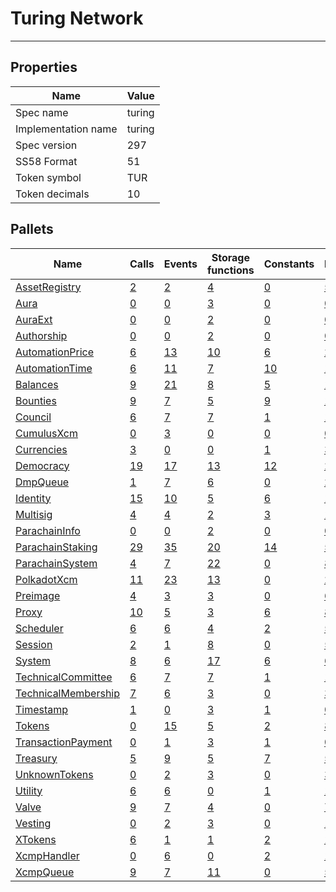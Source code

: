 # Turing Network

---------

## Properties
| Name | Value |
| -------- | -------- |
| Spec name     | turing     |
| Implementation name     | turing     |
| Spec version     | 297     |
| SS58 Format     | 51     |
| Token symbol      | TUR     |
| Token decimals      | 10     |

## Pallets
| Name | Calls | Events | Storage functions | Constants | Errors |
| -------- | -------- | -------- | -------- | -------- | -------- |
| [AssetRegistry](assetregistry.md) | [2](assetregistry.md#calls) | [2](assetregistry.md#events) | [4](assetregistry.md#storage-functions) | [0](assetregistry.md#constants) | [5](assetregistry.md#errors) |
| [Aura](aura.md) | [0](aura.md#calls) | [0](aura.md#events) | [3](aura.md#storage-functions) | [0](aura.md#constants) | [0](aura.md#errors) |
| [AuraExt](auraext.md) | [0](auraext.md#calls) | [0](auraext.md#events) | [2](auraext.md#storage-functions) | [0](auraext.md#constants) | [0](auraext.md#errors) |
| [Authorship](authorship.md) | [0](authorship.md#calls) | [0](authorship.md#events) | [2](authorship.md#storage-functions) | [0](authorship.md#constants) | [0](authorship.md#errors) |
| [AutomationPrice](automationprice.md) | [6](automationprice.md#calls) | [13](automationprice.md#events) | [10](automationprice.md#storage-functions) | [6](automationprice.md#constants) | [26](automationprice.md#errors) |
| [AutomationTime](automationtime.md) | [6](automationtime.md#calls) | [11](automationtime.md#events) | [7](automationtime.md#storage-functions) | [10](automationtime.md#constants) | [17](automationtime.md#errors) |
| [Balances](balances.md) | [9](balances.md#calls) | [21](balances.md#events) | [8](balances.md#storage-functions) | [5](balances.md#constants) | [10](balances.md#errors) |
| [Bounties](bounties.md) | [9](bounties.md#calls) | [7](bounties.md#events) | [5](bounties.md#storage-functions) | [9](bounties.md#constants) | [11](bounties.md#errors) |
| [Council](council.md) | [6](council.md#calls) | [7](council.md#events) | [7](council.md#storage-functions) | [1](council.md#constants) | [10](council.md#errors) |
| [CumulusXcm](cumulusxcm.md) | [0](cumulusxcm.md#calls) | [3](cumulusxcm.md#events) | [0](cumulusxcm.md#storage-functions) | [0](cumulusxcm.md#constants) | [0](cumulusxcm.md#errors) |
| [Currencies](currencies.md) | [3](currencies.md#calls) | [0](currencies.md#events) | [0](currencies.md#storage-functions) | [1](currencies.md#constants) | [3](currencies.md#errors) |
| [Democracy](democracy.md) | [19](democracy.md#calls) | [17](democracy.md#events) | [13](democracy.md#storage-functions) | [12](democracy.md#constants) | [24](democracy.md#errors) |
| [DmpQueue](dmpqueue.md) | [1](dmpqueue.md#calls) | [7](dmpqueue.md#events) | [6](dmpqueue.md#storage-functions) | [0](dmpqueue.md#constants) | [2](dmpqueue.md#errors) |
| [Identity](identity.md) | [15](identity.md#calls) | [10](identity.md#events) | [5](identity.md#storage-functions) | [6](identity.md#constants) | [18](identity.md#errors) |
| [Multisig](multisig.md) | [4](multisig.md#calls) | [4](multisig.md#events) | [2](multisig.md#storage-functions) | [3](multisig.md#constants) | [14](multisig.md#errors) |
| [ParachainInfo](parachaininfo.md) | [0](parachaininfo.md#calls) | [0](parachaininfo.md#events) | [2](parachaininfo.md#storage-functions) | [0](parachaininfo.md#constants) | [0](parachaininfo.md#errors) |
| [ParachainStaking](parachainstaking.md) | [29](parachainstaking.md#calls) | [35](parachainstaking.md#events) | [20](parachainstaking.md#storage-functions) | [14](parachainstaking.md#constants) | [51](parachainstaking.md#errors) |
| [ParachainSystem](parachainsystem.md) | [4](parachainsystem.md#calls) | [7](parachainsystem.md#events) | [22](parachainsystem.md#storage-functions) | [0](parachainsystem.md#constants) | [8](parachainsystem.md#errors) |
| [PolkadotXcm](polkadotxcm.md) | [11](polkadotxcm.md#calls) | [23](polkadotxcm.md#events) | [13](polkadotxcm.md#storage-functions) | [0](polkadotxcm.md#constants) | [20](polkadotxcm.md#errors) |
| [Preimage](preimage.md) | [4](preimage.md#calls) | [3](preimage.md#events) | [3](preimage.md#storage-functions) | [0](preimage.md#constants) | [6](preimage.md#errors) |
| [Proxy](proxy.md) | [10](proxy.md#calls) | [5](proxy.md#events) | [3](proxy.md#storage-functions) | [6](proxy.md#constants) | [8](proxy.md#errors) |
| [Scheduler](scheduler.md) | [6](scheduler.md#calls) | [6](scheduler.md#events) | [4](scheduler.md#storage-functions) | [2](scheduler.md#constants) | [5](scheduler.md#errors) |
| [Session](session.md) | [2](session.md#calls) | [1](session.md#events) | [8](session.md#storage-functions) | [0](session.md#constants) | [5](session.md#errors) |
| [System](system.md) | [8](system.md#calls) | [6](system.md#events) | [17](system.md#storage-functions) | [6](system.md#constants) | [6](system.md#errors) |
| [TechnicalCommittee](technicalcommittee.md) | [6](technicalcommittee.md#calls) | [7](technicalcommittee.md#events) | [7](technicalcommittee.md#storage-functions) | [1](technicalcommittee.md#constants) | [10](technicalcommittee.md#errors) |
| [TechnicalMembership](technicalmembership.md) | [7](technicalmembership.md#calls) | [6](technicalmembership.md#events) | [3](technicalmembership.md#storage-functions) | [0](technicalmembership.md#constants) | [3](technicalmembership.md#errors) |
| [Timestamp](timestamp.md) | [1](timestamp.md#calls) | [0](timestamp.md#events) | [3](timestamp.md#storage-functions) | [1](timestamp.md#constants) | [0](timestamp.md#errors) |
| [Tokens](tokens.md) | [0](tokens.md#calls) | [15](tokens.md#events) | [5](tokens.md#storage-functions) | [2](tokens.md#constants) | [8](tokens.md#errors) |
| [TransactionPayment](transactionpayment.md) | [0](transactionpayment.md#calls) | [1](transactionpayment.md#events) | [3](transactionpayment.md#storage-functions) | [1](transactionpayment.md#constants) | [0](transactionpayment.md#errors) |
| [Treasury](treasury.md) | [5](treasury.md#calls) | [9](treasury.md#events) | [5](treasury.md#storage-functions) | [7](treasury.md#constants) | [5](treasury.md#errors) |
| [UnknownTokens](unknowntokens.md) | [0](unknowntokens.md#calls) | [2](unknowntokens.md#events) | [3](unknowntokens.md#storage-functions) | [0](unknowntokens.md#constants) | [3](unknowntokens.md#errors) |
| [Utility](utility.md) | [6](utility.md#calls) | [6](utility.md#events) | [0](utility.md#storage-functions) | [1](utility.md#constants) | [1](utility.md#errors) |
| [Valve](valve.md) | [9](valve.md#calls) | [7](valve.md#events) | [4](valve.md#storage-functions) | [0](valve.md#constants) | [7](valve.md#errors) |
| [Vesting](vesting.md) | [0](vesting.md#calls) | [2](vesting.md#events) | [3](vesting.md#storage-functions) | [0](vesting.md#constants) | [1](vesting.md#errors) |
| [XTokens](xtokens.md) | [6](xtokens.md#calls) | [1](xtokens.md#events) | [1](xtokens.md#storage-functions) | [2](xtokens.md#constants) | [19](xtokens.md#errors) |
| [XcmpHandler](xcmphandler.md) | [0](xcmphandler.md#calls) | [6](xcmphandler.md#events) | [0](xcmphandler.md#storage-functions) | [2](xcmphandler.md#constants) | [11](xcmphandler.md#errors) |
| [XcmpQueue](xcmpqueue.md) | [9](xcmpqueue.md#calls) | [7](xcmpqueue.md#events) | [11](xcmpqueue.md#storage-functions) | [0](xcmpqueue.md#constants) | [5](xcmpqueue.md#errors) |